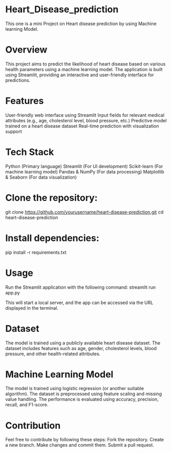 # Heart_Disease_prediction
This one is a mini Project on Heart disease prediction by using Machine learning Model.
 
# Overview
This project aims to predict the likelihood of heart disease based on various health parameters using a machine learning model. The application is built using Streamlit, providing an interactive and user-friendly interface for predictions.

# Features
User-friendly web interface using Streamlit
Input fields for relevant medical attributes (e.g., age, cholesterol level, blood pressure, etc.)
Predictive model trained on a heart disease dataset
Real-time prediction with visualization support

# Tech Stack
Python (Primary language)
Streamlit (For UI development)
Scikit-learn (For machine learning model)
Pandas & NumPy (For data processing)
Matplotlib & Seaborn (For data visualization)

# Clone the repository:
git clone https://github.com/yourusername/heart-disease-prediction.git
cd heart-disease-prediction

# Install dependencies:
pip install -r requirements.txt

# Usage
Run the Streamlit application with the following command:
streamlit run app.py

This will start a local server, and the app can be accessed via the URL displayed in the terminal.

# Dataset
The model is trained using a publicly available heart disease dataset. The dataset includes features such as age, gender, cholesterol levels, blood pressure, and other health-related attributes.

# Machine Learning Model
The model is trained using logistic regression (or another suitable algorithm).
The dataset is preprocessed using feature scaling and missing value handling.
The performance is evaluated using accuracy, precision, recall, and F1-score.

# Contribution
Feel free to contribute by following these steps:
Fork the repository.
Create a new branch.
Make changes and commit them.
Submit a pull request.
